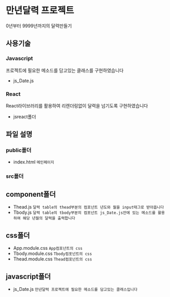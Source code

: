# 만년달력 프로젝트 

0년부터 9999년까지의 달력만들기

## 사용기술

### Javascript
프로젝트에 필요한 메소드를 담고있는 클래스를 구현하였습니다
- js_Date.js
### React
React라이브러리를 활용하여 리렌더링없이 달력을 넘기도록 구현하였습니다
- jsreact폴더

## 파일 설명

### public폴더
- index.html `메인페이지`

### src폴더

## component폴더
- Thead.js `달력 table의 thead부분의 컴포넌트 년도와 월을 input태그로 받아옵니다`
- Tbody.js `달력 table의 tbody부분의 컴포넌트 js_Date.js안에 있는 메소드를 활용하여 해당 년월의 달력을 출력합니다`

## css폴더
- App.module.css `App컴포넌트의 css`
- Tbody.module.css `Tbody컴포넌트의 css`
- Thead.module.css `Thead컴포넌트의 css` 

## javascript폴더
- js_Date.js `만년달력 프로젝트에 필요한 메소드를 담고있는 클래스입니다`
